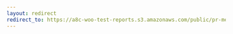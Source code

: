 ```yaml
---
layout: redirect
redirect_to: https://a8c-woo-test-reports.s3.amazonaws.com/public/pr-merge/39930/api/index.html
---
```

